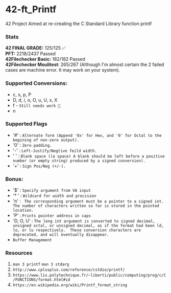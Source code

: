 # 42-ft_Printf
42 Project Aimed at re-creating the C Standard Library function printf

### Stats
**42 FINAL GRADE:** 125/125 ✅  
**PFT:** 2218/2437 Passed  
**42Filechecker Basic:** 182/182 Passed  
**42Filechecker Moulitest**: 265/267 (Although I'm almost certain the 2 failed cases are machine error. It may work on your system).  

### Supported Conversions:
* c, s, p, P
* D, d, i, o, O, u, U, x, X
* f - `Still needs work 😬`
* n

### Supported Flags
* '#' : `Alternate form (Append '0x' for Hex, and '0' for Octal to the begining of non-zero output).`
* '0' : `Zero padding.`
* '-' : `Left-Justify/Negtive feild width.`
* ' ' : `Blank space ((a space) A blank should be left before a positive number (or empty string) produced by a signed conversion).`
* '+' : `Sign Pos/Neg (+/-).`

### Bonus:
* '$' : `Specify argument from VA input`
* '* ' :  `Wildcard for width and precision`
* 'n' : ` The corresponding argument must be a pointer to a signed int. The number of characters written so far is stored in the pointed location.`
* 'P' : `Prints pointer address in caps`
* 'D, O, U' : `The long int argument is converted to signed decimal, unsigned octal, or unsigned decimal, as if the format had been ld, lo, or lu respectively.  These conversion characters are deprecated, and will eventually disappear.`
* `Buffer Management`

### Resources
1. `man 3 printf` `man 3 stdarg`
2. `http://www.cplusplus.com/reference/cstdio/printf/`
3. `https://www.lix.polytechnique.fr/~liberti/public/computing/prog/c/C/FUNCTIONS/format.html#id`
4. `https://en.wikipedia.org/wiki/Printf_format_string`
